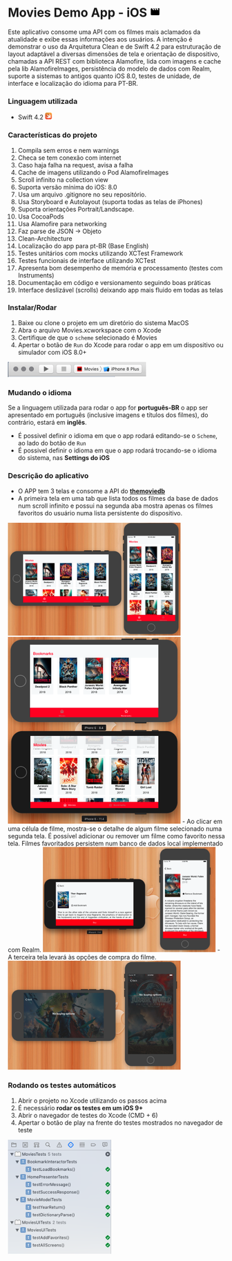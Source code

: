 
# Movies Demo App - iOS <img src="img/logo.png" width="24px">

Este aplicativo consome uma API com os filmes mais aclamados da atualidade e exibe essas informações aos usuários.
A intenção é demonstrar o uso da Arquitetura Clean e de Swift 4.2 para estruturação de layout adaptável a diversas dimensões de tela e orientação de dispositivo, chamadas a API REST com biblioteca Alamofire, lida com imagens e cache pela lib AlamofireImages, persistência do modelo de dados com Realm, suporte a sistemas to antigos quanto iOS 8.0, testes de unidade, de interface e localização do idioma para PT-BR.

### Linguagem utilizada

- Swift 4.2 <img src="img/swift.png" width="16px">

### Características do projeto
1. Compila sem erros e nem warnings
1. Checa se tem conexão com internet
1. Caso haja falha na request, avisa a falha
1. Cache de imagens utilizando o Pod AlamofireImages
1. Scroll infinito na collection view
1. Suporta versão mínima do iOS: 8.0
1. Usa um arquivo .gitignore no seu repositório.
1. Usa Storyboard e Autolayout (suporta todas as telas de iPhones)
1. Suporta orientações Portrait/Landscape.
1. Usa CocoaPods
1. Usa Alamofire para networking
1. Faz parse de JSON -> Objeto
1. Clean-Architecture
1. Localização do app para pt-BR (Base English)
1. Testes unitários com mocks utilizando XCTest Framework
1. Testes funcionais de interface utilizando XCTest
1. Apresenta bom desempenho de memória e processamento (testes com Instruments)
1. Documentação em código e versionamento seguindo boas práticas
1. Interface deslizável (scrolls) deixando app mais fluido em todas as telas

### Instalar/Rodar
1. Baixe ou clone o projeto em um diretório do sistema MacOS
1. Abra o arquivo Movies.xcworkspace com o Xcode
1. Certifique de que o `scheme` selecionado é Movies
1. Apertar o botão de `Run` do Xcode para rodar o app em um dispositivo ou simulador com iOS 8.0+
<img src="img/run.png" width="320">

### Mudando o idioma
Se a linguagem utilizada para rodar o app for **português-BR** o app ser apresentado em português (inclusive imagens e títulos dos filmes), do contrário, estará em **inglês**.
- É possivel definir o idioma em que o app rodará editando-se o `Scheme`, ao lado do botão de `Run`
- É possivel definir o idioma em que o app rodará trocando-se o idioma do sistema, nas **Settings do iOS**

### Descrição do aplicativo
- O APP tem 3 telas e consome a API do [**themoviedb**]("https://api.themoviedb.org/)
- A primeira tela em uma tab que lista todos os filmes da base de dados num scroll infinito e possui na segunda aba mostra apenas os filmes favoritos do usuário numa lista persistente do dispositivo.
<img src="img/home.png" width="400"> 
<img src="img/bookmark.png" width="400"> 
- Ao clicar em uma célula de filme, mostra-se o detalhe de algum filme selecionado numa segunda tela. É possível adicionar ou remover um filme como favorito nessa tela. Filmes favoritados persistem num banco de dados local implementado com Realm.
<img src="img/detail.png" width="400"> 
- A terceira tela levará às opções de compra do filme.
<img src="img/buy.png" width="400">

### Rodando os testes automáticos
1. Abrir o projeto no Xcode utilizando os passos acima
1. É necessário **rodar os testes em um iOS 9+**
1. Abrir o navegador de testes do Xcode (CMD + 6)
1. Apertar o botão de play na frente do testes mostrados no navegador de teste
<img src="img/tests.png" width="240">



